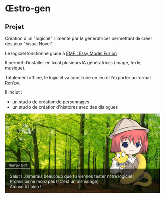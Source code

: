 # Œstro-gen


## Projet

Création d'un "logiciel" alimenté par IA génératrices permettant de créer des jeux "Visual Novel".

Le logiciel fonctionne grâce à [EMF : Easy Model Fusion](https://github.com/easy-model-fusion)


Il permet d'installer en local plusieurs IA génératrices (image, texte, musique).

Totalement offline, le logiciel va construire un jeu et l'exporter au format Ren'py.


Il inclut :  
- un studio de création de personnages
- un studio de création d'histoires avec des dialogues

![/images/screen.png](Screen.png) 
